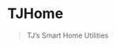 TJHome
================

<!-- WARNING: THIS FILE WAS AUTOGENERATED! DO NOT EDIT! -->

> TJ’s Smart Home Utilities
